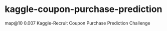 # kaggle-coupon-purchase-prediction
map@10 0.007 Kaggle-Recruit Coupon Purchase Prediction Challenge
